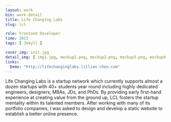 ```yaml
---
layout: work
bin: work-detail
title: Life Changing Labs
slug: lcl

role: Frontend Developer
time: 2013
tags: [ Jekyll ]

cover_img: init.jpg
detail_img: [ img1.jpg, mockup1.png, mockup2.png, mockup3.png, mockup4.png, mockup5.png, mockup6.png, iphone1.png, iphone2.png, iphone3.png ]
links:
  Demo: "http://lifechanginglabs.lillian-chen.com"
---
```


Life Changing Labs is a startup network which currently supports almost a dozen startups with 40+ students year round including highly dedicated engineers, designers, MBAs, JDs, and PhDs. By providing early first-hand experience at creating value from the ground up, LCL fosters the startup mentality within its talented members. After working with many of its portfolio companies, I was asked to design and develop a static website to establish a better online presence.
